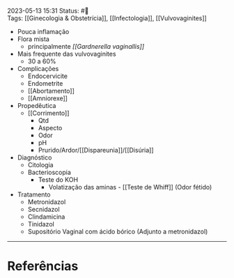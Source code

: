 2023-05-13 15:31
Status: #🌱  
Tags: [[Ginecologia & Obstetrícia]], [[Infectologia]], [[Vulvovaginites]]
<br/>
- Pouca inflamação
- Flora mista
	- principalmente _[[Gardnerella vaginallis]]_
- Mais frequente das vulvovaginites
	- 30 a 60%
- Complicações
	- Endocervicite
	- Endometrite
	- [[Abortamento]]
	- [[Amniorexe]]
- Propedêutica
	- [[Corrimento]]
		- Qtd
		- Aspecto
		- Odor
		- pH
		- Prurido/Ardor/[[Dispareunia]]/[[Disúria]]
- Diagnóstico
	- Citologia
	- Bacterioscopia
		- Teste do KOH
			- Volatização das aminas - [[Teste de Whiff]] (Odor fétido)
- Tratamento
	- Metronidazol
	- Secnidazol
	- Clindamicina
	- Tinidazol
	- Supositório Vaginal com ácido bórico (Adjunto a metronidazol)
____
# Referências

